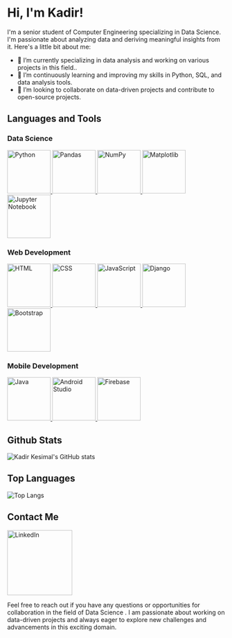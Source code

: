 # Hi, I'm Kadir!

I'm a senior student of Computer Engineering specializing in Data Science. I'm passionate about analyzing data and deriving meaningful insights from it. Here's a little bit about me:

- 🔭 I’m currently specializing in data analysis and working on various projects in this field..
- 🌱 I’m continuously learning and improving my skills in Python, SQL, and data analysis tools.
- 👯 I’m looking to collaborate on data-driven projects and contribute to open-source projects.

## Languages and Tools

### Data Science
<p align="left">
  <a href="https://www.python.org/">
    <img src="https://img.shields.io/badge/-Python-3776AB?style=for-the-badge&logo=python&logoColor=white" alt="Python" width="100px">
  </a>
  <a href="https://pandas.pydata.org/">
    <img src="https://img.shields.io/badge/-Pandas-150458?style=for-the-badge&logo=pandas&logoColor=white" alt="Pandas" width="100px">
  </a>
  <a href="https://numpy.org/">
    <img src="https://img.shields.io/badge/-NumPy-013243?style=for-the-badge&logo=numpy&logoColor=white" alt="NumPy" width="100px">
  </a>
  <a href="https://matplotlib.org/">
    <img src="https://img.shields.io/badge/-Matplotlib-11557C?style=for-the-badge&logo=matplotlib&logoColor=white" alt="Matplotlib" width="100px">
  </a>
  <a href="https://jupyter.org/">
    <img src="https://img.shields.io/badge/-Jupyter%20Notebook-F37626?style=for-the-badge&logo=jupyter&logoColor=white" alt="Jupyter Notebook" width="100px">
  </a>
</p>

### Web Development
<p align="left">
  <a href="https://developer.mozilla.org/en-US/docs/Web/HTML">
    <img src="https://img.shields.io/badge/-HTML-E34F26?style=for-the-badge&logo=html5&logoColor=white" alt="HTML" width="100px">
  </a>
  <a href="https://developer.mozilla.org/en-US/docs/Web/CSS">
    <img src="https://img.shields.io/badge/-CSS-1572B6?style=for-the-badge&logo=css3&logoColor=white" alt="CSS" width="100px">
  </a>
  <a href="https://www.javascript.com/">
    <img src="https://img.shields.io/badge/-JavaScript-F7DF1E?style=for-the-badge&logo=javascript&logoColor=black" alt="JavaScript" width="100px">
  </a>
  <a href="https://www.djangoproject.com/">
    <img src="https://img.shields.io/badge/-Django-092E20?style=for-the-badge&logo=django&logoColor=white" alt="Django" width="100px">
  </a>
  <a href="https://getbootstrap.com/">
    <img src="https://img.shields.io/badge/-Bootstrap-7952B3?style=for-the-badge&logo=bootstrap&logoColor=white" alt="Bootstrap" width="100px">
  </a>
</p>

### Mobile Development
<p align="left">
  <a href="https://www.java.com/">
    <img src="https://img.shields.io/badge/-Java-007396?style=for-the-badge&logo=java&logoColor=white" alt="Java" width="100px">
  </a>
  <a href="https://developer.android.com/studio">
    <img src="https://img.shields.io/badge/-Android%20Studio-3DDC84?style=for-the-badge&logo=android-studio&logoColor=white" alt="Android Studio" width="100px">
  </a>
  <a href="https://firebase.google.com/">
    <img src="https://img.shields.io/badge/-Firebase-FFCA28?style=for-the-badge&logo=firebase&logoColor=black" alt="Firebase" width="100px">
  </a>
</p>

## Github Stats

![Kadir Kesimal's GitHub stats](https://github-readme-stats.vercel.app/api?username=kdrksml&show_icons=true&theme=transparent)

## Top Languages

![Top Langs](https://github-readme-stats.vercel.app/api/top-langs/?username=kdrksml&layout=pie)


## Contact Me

<a href="https://www.linkedin.com/in/kadir-kesimal/"><img src="https://img.shields.io/badge/-LinkedIn-0077B5?style=flat-square&logo=linkedin&logoColor=white" alt="LinkedIn" width="150px"></a>

Feel free to reach out if you have any questions or opportunities for collaboration in the field of Data Science . I am passionate about working on data-driven projects and always eager to explore new challenges and advancements in this exciting domain.
